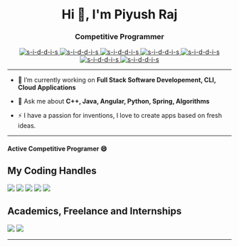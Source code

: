 <h1 align="center">Hi 👋, I'm Piyush Raj</h1>
<h3 align="center"> Competitive Programmer </h3>


<!-- <p align="center">
<img src='https://c.tenor.com/Pb_fcyVGSUYAAAAC/google-logo.gif' width='300'>
</p>  -->

<!-- -->
 
<p align="center">
  <a href="https://github.com/s-i-d-d-i-s"> <img src="https://img.shields.io/badge/C++-lightblue.svg?style=for-the-badge&logo=cplusplus" alt="s-i-d-d-i-s" /> </a>
  <a href="https://github.com/s-i-d-d-i-s"> <img src="https://img.shields.io/badge/C-lightblue.svg?style=for-the-badge&logo=cplusplus" alt="s-i-d-d-i-s" /> </a>
  <a href="https://github.com/s-i-d-d-i-s"> <img src="https://img.shields.io/badge/Python-lightblue.svg?style=for-the-badge" alt="s-i-d-d-i-s" /> </a>
  <a href="https://github.com/s-i-d-d-i-s"> <img src="https://img.shields.io/badge/Java-lightblue.svg?style=for-the-badge" alt="s-i-d-d-i-s" /> </a>
  <a href="https://github.com/s-i-d-d-i-s"> <img src="https://img.shields.io/badge/Javascript-lightblue.svg?style=for-the-badge" alt="s-i-d-d-i-s" /> </a>
  <a href="https://github.com/s-i-d-d-i-s"> <img src="https://img.shields.io/badge/TypeScript-lightblue.svg?style=for-the-badge" alt="s-i-d-d-i-s" /> </a>
  <a href="https://github.com/s-i-d-d-i-s"> <img src="https://img.shields.io/badge/Angular-lightblue.svg?style=for-the-badge" alt="s-i-d-d-i-s" /> </a>
</p>


<hr>

- 🔭 I’m currently working on **Full Stack Software Developement, CLI, Cloud Applications**

- 💬 Ask me about **C++, Java, Angular, Python, Spring, Algorithms**

- ⚡ I have a passion for inventions, I love to create apps based on fresh ideas.
<!-- 
- 👨‍💼I am the inventor of
  - [CodeX: Editor](https://codex-editor.netlify.app)
  - [ContestReminder](https://discord.gg/yWdAV7nFGd)
  - [Leetcode2IDE](https://leetcode2ide.netlify.app/)
  - [Sparky - The Codechef Bot](https://discord.gg/7vzwAye2kN)
  - [Macro+ Plus](https://macro-plus.herokuapp.com/)


- ✈️ I've been to
  - India
  - United Arab Emirates
  - Germany
  - Sweden
  -->
<hr>

#### Active Competitive Programer 😄

## My Coding Handles

<a href="https://codechef.com/users/s59_60r"><img src="https://img.shields.io/badge/Codechef-2122-yellow?style=for-the-badge"></a>
<a href="https://codeforces.com/profile/s59_60r"><img src="https://img.shields.io/badge/Codeforces-1796-rgb(0%2C0%2C255)?style=for-the-badge"></a>
<a href="https://atcoder.jp/users/s59_60r"><img src="https://img.shields.io/badge/Atcoder-1300-rgb(0%2C192%2C192)?style=for-the-badge"></a>
<a href="https://leetcode.com/cpp_expert/"><img src="https://img.shields.io/badge/Leetcode-2106-ff69b4?style=for-the-badge"></a>
<a href="https://www.hackerrank.com/s5960r"><img src="https://img.shields.io/badge/Hackerrank-1835-green?style=for-the-badge"></a>



## Academics, Freelance and Internships

<span><img src="https://img.shields.io/badge/BIT_Mesra-BTECH_CSE-orange?style=for-the-badge"></span>
<span><img src="https://img.shields.io/badge/GPA-7.79/10-rgb(0%2C0%2C255)?style=for-the-badge"></span>
<!-- <span><img src="https://img.shields.io/badge/Rank_Opener_2018-cyan?style=for-the-badge"></span>
<span><img src="https://img.shields.io/badge/Recieved_Scholarship-pink?style=for-the-badge"></span>   -->

<hr>
<!-- 
[![ ](https://img.shields.io/badge/Google-Sept_2022-c0c0c0.svg?&style=for-the-badge&logo=Google&logoColor=Blue)](https://www.google.com/)
- Working in CitC Team

[![ ](https://img.shields.io/badge/Morgan_Stanley-Jan_2022-%232C3454.svg?&style=for-the-badge&logo=Morgan_Stanley&logoColor=Blue)](https://www.morganstanley.com/)
- Worked in P&L Control Department

[![ ](https://img.shields.io/badge/HackerEarth-Apr_2021-%232C3454.svg?&style=for-the-badge&logo=HackerEarth&logoColor=Blue)](https://research.samsung.com/sri-b)
- I did some more freelancing at hackerearth, where i created coding problems for Hackerearth Library.

[![ ](https://img.shields.io/badge/Samsung-Feb_2021-blue?style=for-the-badge&logo=Samsung&logoColor=Blue)](https://research.samsung.com/sri-b)
- I did my Internship at Samsung R&D, where i worked on tasks based on machine learning, and computer vision.

-->

## Reach Me Through
[![ ](https://img.shields.io/badge/LinkedIn-0077B5?style=for-the-badge&logo=linkedin&logoColor=white) ](https://www.linkedin.com/in/siddharthsingh3099/)
[![ ](https://img.shields.io/badge/Contact-0077B5?style=for-the-badge&logo=gmail&logoColor=white) ](mailto:contact@imsid.in)

